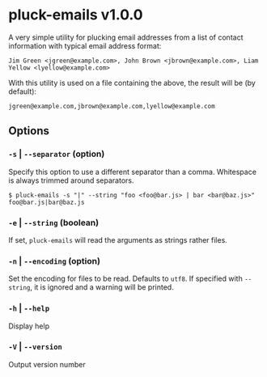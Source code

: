 # pluck-emails v1.0.0
A very simple utility for plucking email addresses from a
list of contact information with typical email address
format:


    Jim Green <jgreen@example.com>, John Brown <jbrown@example.com>, Liam Yellow <lyellow@example.com>

With this utility is used on a file containing the above,
the result will be (by default):

    jgreen@example.com,jbrown@example.com,lyellow@example.com

## Options

### `-s` | `--separator` (option)
Specify this option to use a different separator than a comma.
Whitespace is always trimmed around separators.

    $ pluck-emails -s "|" --string "foo <foo@bar.js> | bar <bar@baz.js>"
    foo@bar.js|bar@baz.js

### `-e` | `--string` (boolean)
If set, `pluck-emails` will read the arguments as strings
rather files.

### `-n` | `--encoding` (option)
Set the encoding for files to be read. Defaults to `utf8`.
If specified with `--string`, it is ignored and a warning
will be printed.

### `-h` | `--help`
Display help

### `-V` | `--version`
Output version number
